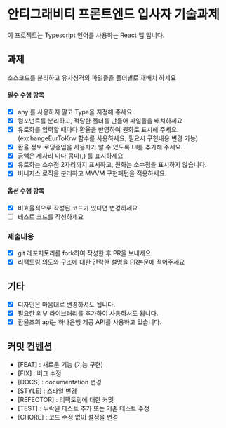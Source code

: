 # 안티그래비티 프론트엔드 입사자 기술과제

이 프로젝트는 Typescript 언어를 사용하는 React 앱 입니다.

## 과제

소스코드를 분리하고 유사성격의 파일들을 폴더별로 재배치 하세요

#### 필수 수행 항목

- [x] any 를 사용하지 말고 Type을 지정해 주세요
- [x] 컴포넌트를 분리하고, 적당한 폴더를 만들어 파일들을 배치하세요
- [x] 유로화를 입력할 때마다 환율을 반영하여 원화로 표시해 주세요. (exchangeEurToKrw 함수를 사용하세요, 필요시 구현내용 변경 가능)
- [x] 환율 정보 로딩중임을 사용자가 알 수 있도록 UI를 추가해 주세요.
- [x] 금액은 세자리 마다 콤마(,) 를 표시하세요
- [x] 유로화는 소수점 2자리까지 표시하고, 원화는 소수점을 표시하지 않습니다.
- [x] 비니지스 로직을 분리하고 MVVM 구현패턴을 적용하세요.

#### 옵션 수행 항목

- [x] 비효율적으로 작성된 코드가 있다면 변경하세요
- [ ] 테스트 코드를 작성하세요

### 제출내용

- [x] git 레포지토리를 fork하여 작성한 후 PR을 보내세요
- [x] 리팩토링 의도와 구조에 대한 간략한 설명을 PR본문에 적어주세요

## 기타

- [x] 디자인은 마음대로 변경하셔도 됩니다.
- [x] 필요한 외부 라이브러리를 추가하여 사용하셔도 됩니다.
- [x] 환율조회 api는 하나은행 제공 API를 사용하고 있습니다.

## 커밋 컨벤션

- [FEAT] : 새로운 기능 (기능 구현)
- [FIX] : 버그 수정
- [DOCS] : documentation 변경
- [STYLE] : 스타일 변경
- [REFECTOR] : 리팩토링에 대한 커밋
- [TEST] : 누락된 테스트 추가 또는 기존 테스트 수정
- [CHORE] : 코드 수정 없이 설정을 변경
